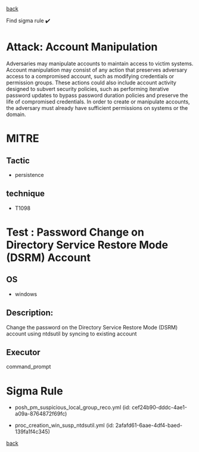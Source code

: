 
[back](../index.md)

Find sigma rule :heavy_check_mark: 

# Attack: Account Manipulation 

Adversaries may manipulate accounts to maintain access to victim systems. Account manipulation may consist of any action that preserves adversary access to a compromised account, such as modifying credentials or permission groups. These actions could also include account activity designed to subvert security policies, such as performing iterative password updates to bypass password duration policies and preserve the life of compromised credentials. In order to create or manipulate accounts, the adversary must already have sufficient permissions on systems or the domain.

# MITRE
## Tactic
  - persistence


## technique
  - T1098


# Test : Password Change on Directory Service Restore Mode (DSRM) Account
## OS
  - windows


## Description:
Change the password on the Directory Service Restore Mode (DSRM) account using ntdsutil by syncing to existing account


## Executor
command_prompt

# Sigma Rule
 - posh_pm_suspicious_local_group_reco.yml (id: cef24b90-dddc-4ae1-a09a-8764872f69fc)

 - proc_creation_win_susp_ntdsutil.yml (id: 2afafd61-6aae-4df4-baed-139fa1f4c345)



[back](../index.md)
